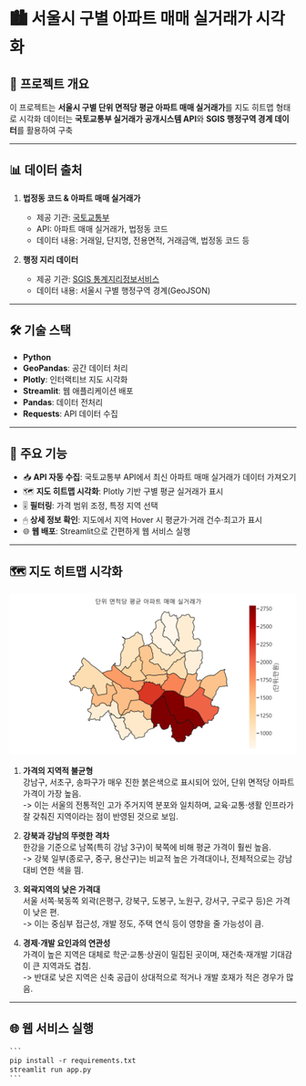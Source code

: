 # 🏙️ 서울시 구별 아파트 매매 실거래가 시각화 

## 📌 프로젝트 개요
이 프로젝트는 **서울시 구별 단위 면적당 평균 아파트 매매 실거래가**를 지도 히트맵 형태로 시각화
데이터는 **국토교통부 실거래가 공개시스템 API**와 **SGIS 행정구역 경계 데이터**를 활용하여 구축

---

## 📊 데이터 출처
1. **법정동 코드 & 아파트 매매 실거래가**
   - 제공 기관: [국토교통부](https://www.data.go.kr/)
   - API: 아파트 매매 실거래가, 법정동 코드
   - 데이터 내용: 거래일, 단지명, 전용면적, 거래금액, 법정동 코드 등

2. **행정 지리 데이터**
   - 제공 기관: [SGIS 통계지리정보서비스](https://sgis.kostat.go.kr/)
   - 데이터 내용: 서울시 구별 행정구역 경계(GeoJSON)

---

## 🛠 기술 스택
- **Python**
- **GeoPandas**: 공간 데이터 처리
- **Plotly**: 인터랙티브 지도 시각화
- **Streamlit**: 웹 애플리케이션 배포
- **Pandas**: 데이터 전처리
- **Requests**: API 데이터 수집

---

## 📍 주요 기능
- 📥 **API 자동 수집**: 국토교통부 API에서 최신 아파트 매매 실거래가 데이터 가져오기
- 🗺 **지도 히트맵 시각화**: Plotly 기반 구별 평균 실거래가 표시
- 🎚 **필터링**: 가격 범위 조정, 특정 지역 선택
- 🖱 **상세 정보 확인**: 지도에서 지역 Hover 시 평균가·거래 건수·최고가 표시
- 🌐 **웹 배포**: Streamlit으로 간편하게 웹 서비스 실행

---
## 🗺️ 지도 히트맵 시각화
![지도히트맵](output/geojson.png)
1. **가격의 지역적 불균형**  
강남구, 서초구, 송파구가 매우 진한 붉은색으로 표시되어 있어, 단위 면적당 아파트 가격이 가장 높음.  
-> 이는 서울의 전통적인 고가 주거지역 분포와 일치하며, 교육·교통·생활 인프라가 잘 갖춰진 지역이라는 점이 반영된 것으로 보임.

2. **강북과 강남의 뚜렷한 격차**  
한강을 기준으로 남쪽(특히 강남 3구)이 북쪽에 비해 평균 가격이 훨씬 높음.  
-> 강북 일부(종로구, 중구, 용산구)는 비교적 높은 가격대이나, 전체적으로는 강남 대비 연한 색을 띔.

3. **외곽지역의 낮은 가격대**  
서울 서쪽·북동쪽 외곽(은평구, 강북구, 도봉구, 노원구, 강서구, 구로구 등)은 가격이 낮은 편.  
-> 이는 중심부 접근성, 개발 정도, 주택 연식 등이 영향을 줄 가능성이 큼.

4. **경제·개발 요인과의 연관성**  
가격이 높은 지역은 대체로 학군·교통·상권이 밀집된 곳이며, 재건축·재개발 기대감이 큰 지역과도 겹침.  
-> 반대로 낮은 지역은 신축 공급이 상대적으로 적거나 개발 호재가 적은 경우가 많음.

---

## 🌐 웹 서비스 실행
    ```
    pip install -r requirements.txt
    streamlit run app.py
    ```